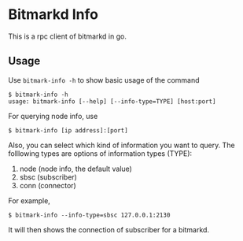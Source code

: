 # Bitmarkd Info

This is a rpc client of bitmarkd in go.

## Usage

Use `bitmark-info -h` to show basic usage of the command

```
$ bitmark-info -h
usage: bitmark-info [--help] [--info-type=TYPE] [host:port]
```

For querying node info, use

```
$ bitmark-info [ip address]:[port]
```

Also, you can select which kind of information you want to query. The
folllowing types are options of information types (TYPE):

1. node (node info, the default value)
2. sbsc (subscriber)
3. conn (connector)

For example, 

```
$ bitmark-info --info-type=sbsc 127.0.0.1:2130
```

It will then shows the connection of subscriber for a bitmarkd.
